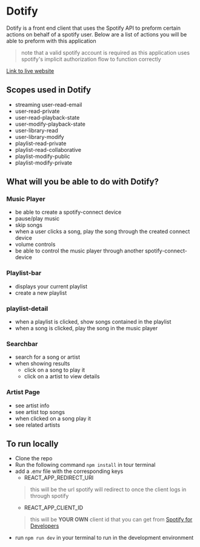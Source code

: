 # Dotify
Dotify is a front end client that uses the Spotify API to preform certain actions on behalf of a spotify user. Below are a list of actions you will be able to preform with this application

> note that a valid spotify account is required as this application uses spotify's implicit authorization flow to function correctly

[Link to live website](https://aadotify.herokuapp.com/ "Dotify Homepage")

## Scopes used in Dotify
* streaming user-read-email
* user-read-private
* user-read-playback-state
* user-modify-playback-state
* user-library-read
* user-library-modify
* playlist-read-private
* playlist-read-collaborative
* playlist-modify-public
* playlist-modify-private

## What will you be able to do with Dotify?

### Music Player
- be able to create a spotify-connect device
- pause/play music
- skip songs
- when a user clicks a song, play the song through the created connect device
- volume controls
- be able to control the music player through another spotify-connect-device

### Playlist-bar
- displays your current playlist
- create a new playlist

### playlist-detail
- when a playlist is clicked, show songs contained in the playlist
- when a song is clicked, play the song in the music player

### Searchbar
- search for a song or artist
- when showing results
  - click on a song to play it
  - click on a artist to view details

### Artist Page
- see artist info
- see artist top songs
- when clicked on a song play it
- see related artists

## To run locally
- Clone the repo
- Run the following command ```npm install``` in tour terminal
- add a .env file with the corresponding keys
  - REACT_APP_REDIRECT_URI
  > this will be the url spotify will redirect to once the client logs in through spotify
  - REACT_APP_CLIENT_ID
  > this will be **YOUR OWN** client id that you can get from [Spotify for Developers](https://developer.spotify.com/)
- run ```npm run dev``` in your terminal to run in the development environment
